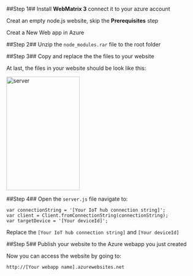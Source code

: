 ##Step 1##
Install **WebMatrix 3** connect it to your azure account

Creat an empty node.js website, skip the **Prerequisites** step

Creat a New Web app in Azure


##Step 2##
Unzip the `node_modules.rar` file to the root folder

##Step 3##
Copy and replace the the files to your website

At last, the files in your website should be look like this:

<img src="https://fitrbq.by3302.livefilestore.com/y3mVkqMUQTAJrl_S4k0if1reMrCw3naoSg9LFeWbEmo2wmk7I04wxoLOUzBXZLyiy5cocAaMgj3JK72JL_UxEnB90iflDlARG7Uke4viiNAS3GS5fawTMldcEN9huSgWpMj-WtLCbhN0bI1p5HUPPj4YZDg1rJ5rF92KY02NV5YB6I?width=191&height=297&cropmode=none" alt="server" width="191" height="297" />

##Step 4##
Open the `server.js` file navigate to:
```
var connectionString = '[Your IoT hub connection string]';
var client = Client.fromConnectionString(connectionString);
var targetDevice = '[Your deviceId]';
```
Replace the `[Your IoT hub connection string]` and `[Your deviceId]`

##Step 5##
Publish your website to the Azure webapp you just created

Now you can access the website by going to:
```
http://[Your webapp name].azurewebsites.net
```

